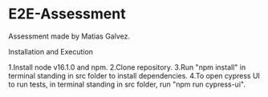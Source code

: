 # E2E-Assessment

Assessment made by Matias Galvez.

Installation and Execution

  1.Install node v16.1.0 and npm.
  2.Clone repository.
  3.Run "npm install" in terminal standing in src folder to install dependencies.
  4.To open cypress UI to run tests, in terminal standing in src folder, run "npm run cypress-ui".
